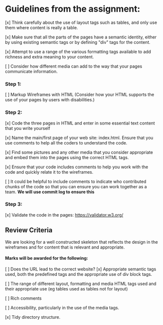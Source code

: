 

# Guidelines from the assignment:
[x] Think carefully about the use of layout tags such as tables, and only use them where content is really a table.  

[x]  Make sure that all the parts of the pages have a semantic identity, either by using existing semantic tags or by 
defining "div" tags for the content.  

[x]  Attempt to use a range of the various formatting tags available to add richness and extra meaning to your content.  

[ ]  Consider how different media can add to the way that your pages communicate information.  


    
### Step 1: 
[ ] Markup Wireframes with HTML (Consider how your HTML supports the use of your pages by users with disabilities.)  

### Step 2: 
[x] Code the three pages in HTML and enter in some essential text content that you write yourself  

[x]  Name the main/first page of your web site: index.html. Ensure that you use comments to help all the coders to 
   understand the code.  
   
[x] Find some pictures and any other media that you consider appropriate and embed them into the pages using the 
   correct HTML tags.  
   
[x]  Ensure that your code includes comments to help you work with the code and quickly relate it to the wireframes.  

[ ] It could be helpful to include comments to indicate who contributed chunks of the code so that you can ensure 
   you can work together as a team. **We will use commit log to ensure this**  
   
### Step 3: 
[x] Validate the code in the pages: https://validator.w3.org/  

   
## Review Criteria
We are looking for a well constructed skeleton that reflects the design in the wireframes and for content that is relevant and appropriate.

#### Marks will be awarded for the following:

[ ]  Does the URL lead to the correct website?
[x]  Appropriate semantic tags used, both the predefined tags and the appropriate use of div block tags.  

[ ]  The range of different layout, formatting and media HTML tags used and their appropriate use (eg tables used as tables not for layout)  

[ ]  Rich comments  

[ ]  Accessibility, particularly in the use of the media tags.  

[x]  Tidy directory structure.  

